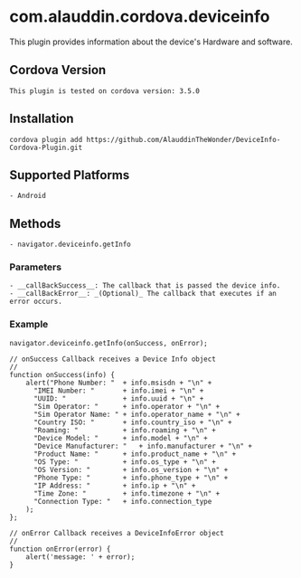 <!--- Alauddin Ansari --->

# com.alauddin.cordova.deviceinfo

This plugin provides information about the device's Hardware and software.

## Cordova Version
    This plugin is tested on cordova version: 3.5.0

## Installation
    cordova plugin add https://github.com/AlauddinTheWonder/DeviceInfo-Cordova-Plugin.git

## Supported Platforms
    - Android

## Methods
    - navigator.deviceinfo.getInfo

### Parameters
    - __callBackSuccess__: The callback that is passed the device info.
    - __callBackError__: _(Optional)_ The callback that executes if an error occurs.

### Example
    navigator.deviceinfo.getInfo(onSuccess, onError);
    
    // onSuccess Callback receives a Device Info object
    //
    function onSuccess(info) {
        alert("Phone Number: "  + info.msisdn + "\n" +
          "IMEI Number: "       + info.imei + "\n" +
          "UUID: "              + info.uuid + "\n" +
          "Sim Operator: "      + info.operator + "\n" +
          "Sim Operator Name: " + info.operator_name + "\n" +
          "Country ISO: "       + info.country_iso + "\n" +
          "Roaming: "           + info.roaming + "\n" +
          "Device Model: "      + info.model + "\n" +
          "Device Manufacturer: "   + info.manufacturer + "\n" +
          "Product Name: "      + info.product_name + "\n" +
          "OS Type: "           + info.os_type + "\n" +
          "OS Version: "        + info.os_version + "\n" +
          "Phone Type: "        + info.phone_type + "\n" +
          "IP Address: "        + info.ip + "\n" +
          "Time Zone: "         + info.timezone + "\n" +
          "Connection Type: "   + info.connection_type
        );
    };

    // onError Callback receives a DeviceInfoError object
    //
    function onError(error) {
        alert('message: ' + error);
    }




